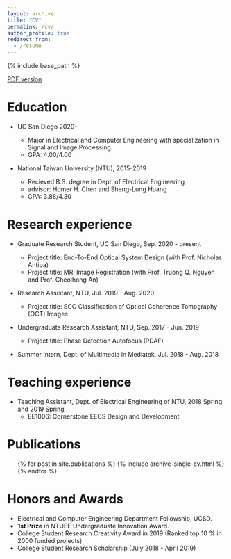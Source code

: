 ```yaml
---
layout: archive
title: "CV"
permalink: /cv/
author_profile: true
redirect_from:
  - /resume
---
```


{% include base_path %}

[PDF version](http://JerryHoTaiwan.github.io/files/CV_Chi_Jui_Ho_UCSD_202109.pdf) <br/>

Education
======
* UC San Diego 2020-
  * Major in Electrical and Computer Engineering with specialization in Signal and Image Processing.
  * GPA: 4.00/4.00

* National Taiwan University (NTU), 2015-2019
  * Recieved B.S. degree in Dept. of Electrical Engineering
  * advisor: Homer H. Chen and Sheng-Lung Huang
  * GPA: 3.88/4.30
  
Research experience
======
* Graduate Research Student, UC San Diego, Sep. 2020 - present
  * Project title: End-To-End Optical System Design (with Prof. Nicholas Antipa)
  * Project title: MRI Image Registration (with Prof. Truong Q. Nguyen and Prof. Cheolhong An)

* Research Assistant, NTU, Jul. 2019 - Aug. 2020
  * Project title: SCC Classification of Optical Coherence Tomography (OCT) Images

* Undergraduate Research Assistant, NTU, Sep. 2017 - Jun. 2019
  * Project title: Phase Detection Autofocus (PDAF)

* Summer Intern, Dept. of Multimedia in Mediatek, Jul. 2018 - Aug. 2018

Teaching experience
======
* Teaching Assistant, Dept. of Electrical Engineering of NTU, 2018 Spring and 2019 Spring
  * EE1006: Cornerstone EECS Design and Development

Publications
======
  <ul>{% for post in site.publications %}
    {% include archive-single-cv.html %}
  {% endfor %}</ul>

Honors and Awards
======
* Electrical and Computer Engineering Department Fellowship, UCSD.
* **1st Prize** in NTUEE Undergraduate Innovation Award.
* College Student Research Creativity Award in 2019 (Ranked top 10 % in 2000 funded projects)
* College Student Research Scholarship (July 2018 - April 2019)
  

